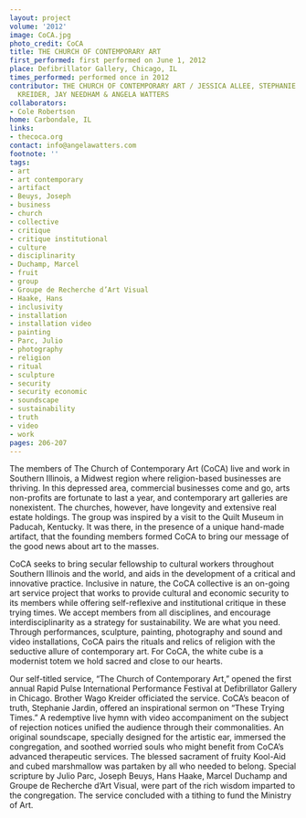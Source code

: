 ```yaml
---
layout: project
volume: '2012'
image: CoCA.jpg
photo_credit: CoCA
title: THE CHURCH OF CONTEMPORARY ART
first_performed: first performed on June 1, 2012
place: Defibrillator Gallery, Chicago, IL
times_performed: performed once in 2012
contributor: THE CHURCH OF CONTEMPORARY ART / JESSICA ALLEE, STEPHANIE JARDIN, WAGO
  KREIDER, JAY NEEDHAM & ANGELA WATTERS
collaborators:
- Cole Robertson
home: Carbondale, IL
links:
- thecoca.org
contact: info@angelawatters.com
footnote: ''
tags:
- art
- art contemporary
- artifact
- Beuys, Joseph
- business
- church
- collective
- critique
- critique institutional
- culture
- disciplinarity
- Duchamp, Marcel
- fruit
- group
- Groupe de Recherche d’Art Visual
- Haake, Hans
- inclusivity
- installation
- installation video
- painting
- Parc, Julio
- photography
- religion
- ritual
- sculpture
- security
- security economic
- soundscape
- sustainability
- truth
- video
- work
pages: 206-207
---
```


The members of The Church of Contemporary Art (CoCA) live and work in Southern Illinois, a Midwest region where religion-based businesses are thriving. In this depressed area, commercial businesses come and go, arts non-profits are fortunate to last a year, and contemporary art galleries are nonexistent. The churches, however, have longevity and extensive real estate holdings. The group was inspired by a visit to the Quilt Museum in Paducah, Kentucky. It was there, in the presence of a unique hand-made artifact, that the founding members formed CoCA to bring our message of the good news about art to the masses.

CoCA seeks to bring secular fellowship to cultural workers throughout Southern Illinois and the world, and aids in the development of a critical and innovative practice. Inclusive in nature, the CoCA collective is an on-going art service project that works to provide cultural and economic security to its members while offering self-reflexive and institutional critique in these trying times. We accept members from all disciplines, and encourage interdisciplinarity as a strategy for sustainability. We are what you need. Through performances, sculpture, painting, photography and sound and video installations, CoCA pairs the rituals and relics of religion with the seductive allure of contemporary art. For CoCA, the white cube is a modernist totem we hold sacred and close to our hearts.

Our self-titled service, “The Church of Contemporary Art,” opened the first annual Rapid Pulse International Performance Festival at Defibrillator Gallery in Chicago. Brother Wago Kreider officiated the service. CoCA’s beacon of truth, Stephanie Jardin, offered an inspirational sermon on “These Trying Times.” A redemptive live hymn with video accompaniment on the subject of rejection notices unified the audience through their commonalities. An original soundscape, specially designed for the artistic ear, immersed the congregation, and soothed worried souls who might benefit from CoCA’s advanced therapeutic services. The blessed sacrament of fruity Kool-Aid and cubed marshmallow was partaken by all who needed to belong. Special scripture by Julio Parc, Joseph Beuys, Hans Haake, Marcel Duchamp and Groupe de Recherche d’Art Visual, were part of the rich wisdom imparted to the congregation. The service concluded with a tithing to fund the Ministry of Art.
